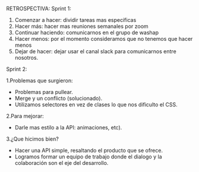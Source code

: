 RETROSPECTIVA:
Sprint 1:

1. Comenzar a hacer: dividir tareas mas especificas
2. Hacer más: hacer mas reuniones semanales por zoom
3. Continuar haciendo: comunicarnos en el grupo de washap
4. Hacer menos: por el momento consideramos que no tenemos que hacer menos
5. Dejar de hacer: dejar usar el canal slack para comunicarnos entre nosotros.

Sprint 2:

1.Problemas que surgieron:
 * Problemas para pullear.
 * Merge y un conflicto (solucionado).
 * Utilizamos selectores en vez de clases lo que nos dificulto el CSS.

2.Para mejorar: 
 * Darle mas estilo a la API: animaciones, etc).

3.¿Que hicimos bien?
 * Hacer una API simple, resaltando el producto que se ofrece.
 * Logramos formar un equipo de trabajo donde el dialogo y la colaboración son el eje del desarrollo.  

